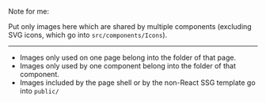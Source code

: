 Note for me:

Put only images here which are shared by multiple components (excluding SVG icons, which go into `src/components/Icons`).

---

- Images only used on one page belong into the folder of that page.
- Images only used by one component belong into the folder of that component.
- Images included by the page shell or by the non-React SSG template go into `public/`
